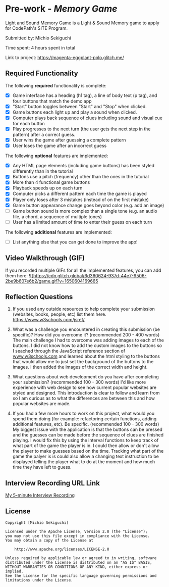 # Pre-work - *Memory Game*

Light and Sound Memory Game is a Light & Sound Memory game to apply for CodePath's SITE Program. 

Submitted by: Michio Sekiguchi

Time spent: 4 hours spent in total

Link to project: https://magenta-eggplant-polo.glitch.me/

## Required Functionality

The following **required** functionality is complete:

* [x] Game interface has a heading (h1 tag), a line of body text (p tag), and four buttons that match the demo app
* [x] "Start" button toggles between "Start" and "Stop" when clicked. 
* [x] Game buttons each light up and play a sound when clicked. 
* [x] Computer plays back sequence of clues including sound and visual cue for each button
* [x] Play progresses to the next turn (the user gets the next step in the pattern) after a correct guess. 
* [x] User wins the game after guessing a complete pattern
* [x] User loses the game after an incorrect guess

The following **optional** features are implemented:

* [x] Any HTML page elements (including game buttons) has been styled differently than in the tutorial
* [x] Buttons use a pitch (frequency) other than the ones in the tutorial
* [x] More than 4 functional game buttons
* [x] Playback speeds up on each turn
* [x] Computer picks a different pattern each time the game is played
* [x] Player only loses after 3 mistakes (instead of on the first mistake)
* [x] Game button appearance change goes beyond color (e.g. add an image)
* [ ] Game button sound is more complex than a single tone (e.g. an audio file, a chord, a sequence of multiple tones)
* [ ] User has a limited amount of time to enter their guess on each turn

The following **additional** features are implemented:

- [ ] List anything else that you can get done to improve the app!

## Video Walkthrough (GIF)

If you recorded multiple GIFs for all the implemented features, you can add them here:
![]https://cdn.glitch.global/6d360624-937d-44e7-9506-2be9b607e6b2/game.gif?v=1650604169665


## Reflection Questions
1. If you used any outside resources to help complete your submission (websites, books, people, etc) list them here. 
https://www.w3schools.com/jsref/

2. What was a challenge you encountered in creating this submission (be specific)? How did you overcome it? (recommended 200 - 400 words) 
The main challenge I had to overcome was adding images to each of the buttons. I did not know how to add the custom images to the buttons
so I seached through the JavaScript reference section of www.w3schools.com and learned about the html styling to the buttons
that would allow me to just set the background of the buttons to the images. I then added the images of the correct width and height.

3. What questions about web development do you have after completing your submission? (recommended 100 - 300 words) 
I'd like more experience with web design to see how current popular websites are styled and designed. This introduction is clear to follow
and learn from so I am curious as to what the differences are between this and how popular websites are made.

4. If you had a few more hours to work on this project, what would you spend them doing (for example: refactoring certain functions, adding additional features, etc). Be specific. (recommended 100 - 300 words) 
My biggest issue with the application is that the buttons can be pressed and the guesses can be made before the sequence of clues are
finished playing. I would fix this by using the interval functions to keep track of what part of the game the player is in. I could then allow or don't allow
the player to make guesses based on the time. Tracking what part of the game the palyer is is could also allow a changing text instruction to be displayed
telling the player what to do at the moment and how much time they have left to guess.



## Interview Recording URL Link

[My 5-minute Interview Recording](your-link-here)


## License

    Copyright [Michio Sekiguchi]

    Licensed under the Apache License, Version 2.0 (the "License");
    you may not use this file except in compliance with the License.
    You may obtain a copy of the License at

        http://www.apache.org/licenses/LICENSE-2.0

    Unless required by applicable law or agreed to in writing, software
    distributed under the License is distributed on an "AS IS" BASIS,
    WITHOUT WARRANTIES OR CONDITIONS OF ANY KIND, either express or implied.
    See the License for the specific language governing permissions and
    limitations under the License.